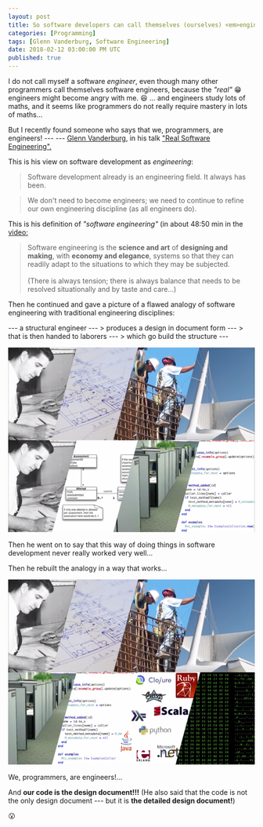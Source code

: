 ```yaml
---
layout: post
title: So software developers can call themselves (ourselves) <em>engineers!?</em>
categories: [Programming]
tags: [Glenn Vanderburg, Software Engineering]
date: 2018-02-12 03:00:00 PM UTC
published: true
---
```


<!-- January 12, 2018 11:00:00 PM Philippine Time -->


I do not call myself a software _engineer_, even though many other programmers call themselves software engineers, because the _"real"_ :grin: engineers might become angry with me. :laughing: ... and engineers study lots of maths, and it seems like programmers do not really require mastery in lots of maths...

But I recently found someone who says that we, programmers, are engineers! --- --- [Glenn Vanderburg](http://vanderburg.org/blog/2018/01/10/real_software_engineering.html), in his talk ["Real Software Engineering".](https://www.youtube.com/watch?v=RhdlBHHimeM)


<!--more-->

This is his view on software development as _engineering_:

> Software development already is an engineering field. It always has been.

> We don't need to become engineers; we need to continue to refine our own engineering discipline (as all engineers do).


This is his definition of _"software engineering"_ (in about 48:50 min in the [video:](https://www.youtube.com/watch?v=RhdlBHHimeM)

> Software engineering is the **science and art** of **designing and making**, with **economy and elegance**, systems so that they can readily adapt to the situations to which they may be subjected.
<br /><br />
> (There is always tension; there is always balance that needs to be resolved situationally and by taste and care...)


Then he continued and gave a picture of a flawed analogy of software engineering with traditional engineering disciplines:

--- a structural engineer --- > produces a design in document form --- > that is then handed to laborers --- > which go build the structure ---


![software-engineering-flawed-analogy](/images/2018/software-engineering-flawed-analogy.png)

Then he went on to say that this way of doing things in software development never really worked very well...


Then he rebuilt the analogy in a way that works...

![software-engineering-correct-analogy](/images/2018/software-engineering-correct-analogy.png)

We, programmers, are engineers!...

And **our code is the design document!!!** (He also said that the code is not the only design document --- but it is **the detailed design document!**)

:open_mouth:
